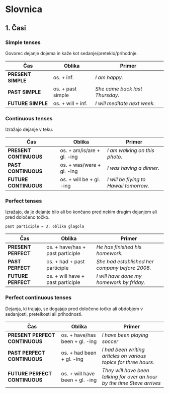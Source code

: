 # Slovnica

## 1. Časi

### Simple tenses

Govorec dejanje dojema in kaže kot sedanje/preteklo/prihodnje.

| Čas                | Oblika            | Primer                         |
| ------------------ | ----------------- | ------------------------------ |
| **PRESENT SIMPLE** | os. + inf.        | *I am happy.*                  |
| **PAST SIMPLE**    | os. + past simple | *She came back last Thursday.* |
| **FUTURE SIMPLE**  | os. + will + inf. | *I will meditate next week.*   |

### Continuous tenses

Izražajo dejanje v teku.

| Čas                    | Oblika                     | Primer                                 |
| ---------------------- | -------------------------- | -------------------------------------- |
| **PRESENT CONTINUOUS** | os. + am/is/are + gl. -ing | *I am walking on this photo.*          |
| **PAST CONTINUOUS**    | os. + was/were + gl. -ing  | *I was having a dinner.*               |
| **FUTURE CONTINUOUS**  | os. + will be + gl. -ing   | *I will be flying to Hawaii tomorrow.* |

### Perfect tenses

Izražajo, da je dejanje bilo ali bo končano pred nekim drugim dejanjem ali pred določeno točko.

`past participle = 3. oblika glagola`

| Čas                 | Oblika                            | Primer                                         |
| ------------------- | --------------------------------- | ---------------------------------------------- |
| **PRESENT PERFECT** | os. + have/has + past participle  | *He has finished his homework.*                |
| **PAST PERFECT**    | os. + had + past participle       | *She had established her company before 2008.* |
| **FUTURE PERFECT**  | os. + will have + past participle | *I will have done my homework by friday.*      |

### Perfect continuous tenses

Dejanja, ki trajajo, se dogajajo pred določeno točko ali obdobjem v sedanjosti, pretelkosti ali prihodnosti.

| Čas                            | Oblika                          | Primer                                                                   |
| ------------------------------ | ------------------------------- | ------------------------------------------------------------------------ |
| **PRESENT PERFECT CONTINUOUS** | os. + have/has been + gl. -ing  | *I have been playing soccer*                                             |
| **PAST PERFECT CONTINUOUS**    | os. + had been + gl. -ing       | *I had been writing articles on various topics for three hours.*         |
| **FUTURE PERFECT CONTINUOUS**  | os. + will have been + gl. -ing | *They will have been talking for over an hour by the time Steve arrives* |
